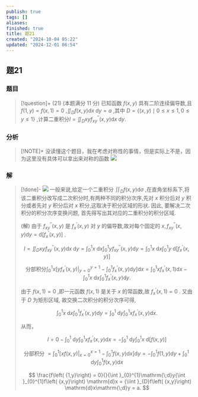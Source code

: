 ```yaml
---
publish: true
tags: []
aliases: 
finished: true
title: 题21
created: "2024-10-04 05:22"
updated: "2024-12-01 06:54"
---
```

## 题21
### 题目
> [!question]+
> (21) (本题满分 11 分) 
> 已知函数 $f\left( {x,y}\right)$ 具有二阶连续偏导数,且 $f\left( {1,y}\right)  = f\left( {x,1}\right)  = 0$ ,${\iint }_{D}f\left( {x,y}\right) \mathrm{d}x\mathrm{\;d}y = a$ ,其中 $D = \{ \left( {x,y}\right)  \mid  0 \leq  x \leq  1,0 \leq  y \leq  1\}$ ,计算二重积分$I = {\iint }_{D}{xy}{f}_{xy}^{\prime \prime }\left( {x,y}\right) \mathrm{d}x\mathrm{\;d}y.$
### 分析
> [!NOTE]+
> 没读懂这个题目，我在考虑对称性的事情，但是实际上不是，因为这里没有具体可以拿出来对称的函数
> ![](https://img.hwenyi.live/202411071050486.webp)
### 解
> [!done]-
> ![](https://img.hwenyi.live/202411071310221.webp)
> 一般来说,给定一个二重积分 ${\iint }_{D}f\left( {x,y}\right) \mathrm{d}\sigma$ ,在直角坐标系下,将该二重积分改写成二次积分时,有两种不同的积分次序,先对 $x$ 积分后对 $y$ 积分或者先对 $y$ 积分后对 $x$ 积分,这取决于积分区域的形状. 因此, 要解决二次积分的积分次序变换问题, 首先得写出其对应的二重积分的积分区域.
> 
> (解) 由于 ${f}_{xy}^{\prime \prime }\left( {x,y}\right)$ 是 ${f}_{x}^{\prime }\left( {x,y}\right)$ 对 $y$ 的偏导数,故对每个固定的 $x,{f}_{xy}^{\prime \prime }\left( {x,y}\right) \mathrm{d}y = \mathrm{d}\left\lbrack  {{f}_{x}^{\prime }\left( {x,y}\right) }\right\rbrack$ .
> 
> $$
> I = {\iint }_{D}{xy}{f}_{xy}^{\prime \prime }\left( {x,y}\right) \mathrm{d}x\mathrm{\;d}y = {\int }_{0}^{1}x\mathrm{\;d}x{\int }_{0}^{1}y{f}_{xy}^{\prime \prime }\left( {x,y}\right) \mathrm{d}y = {\int }_{0}^{1}x\mathrm{\;d}x{\int }_{0}^{1}y\mathrm{\;d}\left\lbrack  {{f}_{x}^{\prime }\left( {x,y}\right) }\right\rbrack
> $$
> 
> $$
> \text{分部积分}{\int }_{0}^{1}x\left\lbrack  {{\left. y{f}_{x}^{\prime }\left( x,y\right) \right| }_{y = 0}^{y = 1} - {\int }_{0}^{1}{f}_{x}^{\prime }\left( {x,y}\right) \mathrm{d}y}\right\rbrack  \mathrm{d}x = {\int }_{0}^{1}x{f}_{x}^{\prime }\left( {x,1}\right) \mathrm{d}x - {\int }_{0}^{1}x\mathrm{\;d}x{\int }_{0}^{1}{f}_{x}^{\prime }\left( {x,y}\right) \mathrm{d}y\text{.}
> $$
> 
> 由于 $f\left( {x,1}\right)  = 0$ ,即一元函数 $f\left( {x,1}\right)$ 是关于 $x$ 的常函数,故 ${f}_{x}^{\prime }\left( {x,1}\right)  = 0$ . 又由于 $D$ 为矩形区域, 故交换二次积分的积分次序可得,
> 
> $$
> {\int }_{0}^{1}x\mathrm{\;d}x{\int }_{0}^{1}{f}_{x}^{\prime }\left( {x,y}\right) \mathrm{d}y = {\int }_{0}^{1}\mathrm{\;d}y{\int }_{0}^{1}x{f}_{x}^{\prime }\left( {x,y}\right) \mathrm{d}x.
> $$
> 
> 从而，
> 
> $$
> I = 0 - {\int }_{0}^{1}\mathrm{\;d}y{\int }_{0}^{1}x{f}_{x}^{\prime }\left( {x,y}\right) \mathrm{d}x =  - {\int }_{0}^{1}\mathrm{\;d}y{\int }_{0}^{1}x\mathrm{\;d}\left\lbrack  {f\left( {x,y}\right) }\right\rbrack
> $$
> 
> $$
> \text{ 分部积分 } = {\int }_{0}^{1}\left\lbrack  {{\left. xf\left( x,y\right) \right| }_{x = 0}^{x = 1} - {\int }_{0}^{1}f\left( {x,y}\right) \mathrm{d}x}\right\rbrack  \mathrm{d}y =  - {\int }_{0}^{1}f\left( {1,y}\right) \mathrm{d}y + {\int }_{0}^{1}\mathrm{\;d}y{\int }_{0}^{1}f\left( {x,y}\right) \mathrm{d}x
> $$
> 
> $$
> \frac{f\left( {1,y}\right)  = 0}{}{\int }_{0}^{1}\mathrm{\;d}y{\int }_{0}^{1}f\left( {x,y}\right) \mathrm{d}x = {\iint }_{D}f\left( {x,y}\right) \mathrm{d}x\mathrm{\;d}y = a.
> $$